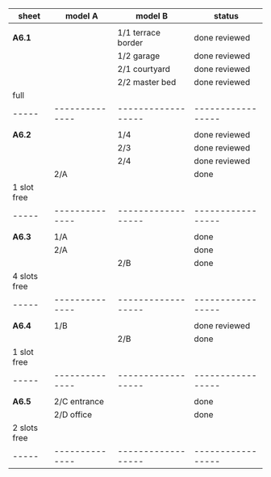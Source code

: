 | sheet | model A        | model B	          | status            |
| ----- | -------------- | ------------------ | ----------------- |
|       |                |                    |                   |
| **A6.1** |                | 1/1 terrace border | done reviewed     |
|       |                | 1/2 garage         | done reviewed     |
|       |                | 2/1 courtyard      | done reviewed     |
|       |                | 2/2 master bed     | done reviewed     |
| full | |  |  |
| ----- | -------------- | ------------------ | ----------------- |
|       |                |                    |                   |
| **A6.2** |                | 1/4                | done reviewed     |
|       |                | 2/3                | done reviewed     |
|       |                | 2/4                | done reviewed     |
|       | 2/A |             | done |
| 1 slot free | |  | |
| ----- | -------------- | ------------------ | ----------------- |
|       |                |                    |                   |
| **A6.3** | 1/A            |                    | done |
|       | 2/A            |                    | done |
|       |                | 2/B                | done              |
| 4 slots free | |  |  |
| ----- | -------------- | ------------------ | ----------------- |
|       |                |                    |                   |
| **A6.4** | 1/B |                 | done reviewed |
|       |                | 2/B                | done              |
| 1 slot free | |  |  |
| ----- | -------------- | ------------------ | ----------------- |
|       |                |                    |                   |
| **A6.5** | 2/C entrance   |                    | done              |
|       | 2/D office     |                    | done              |
| 2 slots free |  | |  |
| ----- | -------------- | ------------------ | ----------------- |